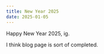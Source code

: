 ```yaml
---
title: New Year 2025
date: 2025-01-05
---
```


Happy New Year 2025, ig.

I think blog page is sort of completed. 